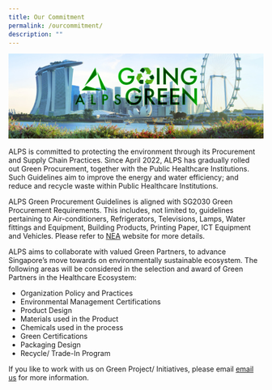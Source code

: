 ```yaml
---
title: Our Commitment
permalink: /ourcommitment/
description: ""
---
```

![](/images/alps_going_green_procurement_1920x640.jpg)

ALPS is committed to protecting the environment through its Procurement and Supply Chain Practices. Since April 2022, ALPS has gradually rolled out Green Procurement, together with the Public Healthcare Institutions. Such Guidelines aim to improve the energy and water efficiency; and reduce and recycle waste within Public Healthcare Institutions.   

ALPS Green Procurement Guidelines is aligned with SG2030 Green Procurement Requirements. This includes, not limited to, guidelines pertaining to Air-conditioners, Refrigerators, Televisions, Lamps, Water fittings and Equipment, Building Products, Printing Paper, ICT Equipment and Vehicles. Please refer to [NEA](https://www.nea.gov.sg/our-services/climate-change-energy-efficiency/energy-efficiency/public-sector) website for more details.

ALPS aims to collaborate with valued Green Partners, to advance Singapore’s move towards on environmentally sustainable ecosystem. The following areas will be considered in the selection and award of Green Partners in the Healthcare Ecosystem:

*   Organization Policy and Practices
*   Environmental Management Certifications
*   Product Design
*   Materials used in the Product
*   Chemicals used in the process
*   Green Certifications 
*   Packaging Design
*   Recycle/ Trade-In Program

If you like to work with us on Green Project/ Initiatives, please email [email us](mailto:alps.green.workgroup@alpshealthcare.com.sg) for more information.